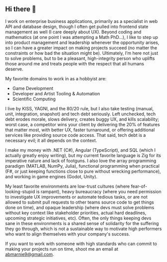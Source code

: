 ## Hi there 👋

I work on enterprise business applications, primarily as a specialist in web API and database design, though I often get pulled into frontend state management as well (I care deeply about UX). Beyond coding and mathematics (at one point I was attempting a Math PhD...), I like to step up into product management and leadership whenever the opportunity arises, so I can have a greater impact on making projects succeed (no matter the constraints or how bad the situation might be). Ultimately, I’m here not just to solve problems, but to be a pleasant, high-integrity person who uplifts those around me and treats people with the respect that all humans deserve.

My favorite domains to work in as a hobbyist are:
- Game Development
- Developer and Artist Tooling & Automation
- Scientific Computing

I live by KISS, YAGNI, and the 80/20 rule, but I also take testing (manual, unit, integration, snapshot) and tech debt seriously. Left unchecked, tech debt erodes morale, slows delivery, creates buggy UX, and kills scalability; worst case, a competitor wins your client by delivering the 20% of features that matter most, with better UX, faster turnaround, or offering additional services like providing source code access. That said, tech debt is a necessary evil; it all depends on the context.

I make my money with .NET (C#), Angular (TypeScript), and SQL (which I actually greatly enjoy writing), but my current favorite language is Zig for its imperative nature and lack of footguns. I also love the array programming paradigm (MATLAB, NumPy, Julia), functional programming when practical (F#, or just keeping functions close to pure without wrecking performance), and working in game engines (Godot, Unity).

My least favorite environments are low-trust cultures (where fear-of-looking-stupid is rampant), heavy bureaucracy (where you need permission to investigate UX improvements or automate tedious tasks, or are not allowed to submit pull requests to other teams source code to get things done on time), and opaque leadership (where devs must solve problems without key context like stakeholder priorities, actual hard deadlines, upcoming strategic initiatives, etc). Often, the only things keeping devs sane in these environments is a shared sense of solidarity for the suffering they go through, which is not a sustainable way to motivate high performers who want to align themselves with your company's success.

If you want to work with someone with high standards who can commit to making your projects run on time, shoot me an email at abmarnie9@gmail.com.
